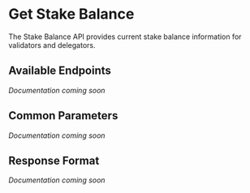 # Get Stake Balance

The Stake Balance API provides current stake balance information for validators and delegators.

## Available Endpoints

*Documentation coming soon*

## Common Parameters

*Documentation coming soon*

## Response Format

*Documentation coming soon* 